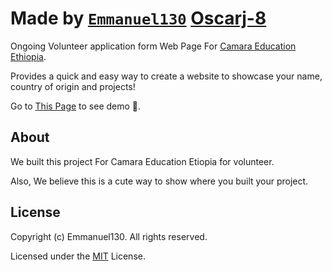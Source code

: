 # Made by [`Emmanuel130`](github.com/Emmanuel130) [Oscarj-8](github.com/Oscarj-8)

 Ongoing Volunteer application form Web Page For [Camara Education Ethiopia](camara.org).

Provides a quick and easy way to create a website to showcase your name, country of origin and projects!

Go to [This Page](https://alphanum404.github.io/CamaraVolunteer/) to see demo 🙂.

## About

We built this project For Camara Education Etiopia for volunteer.

Also, We believe this is a cute way to show where you built your project.


## License

Copyright (c) Emmanuel130. All rights reserved.

Licensed under the [MIT](LICENSE) License.
